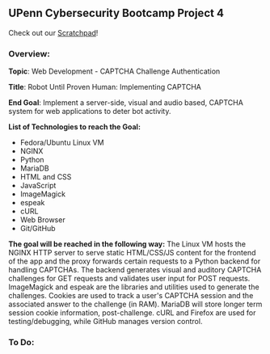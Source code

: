 ## UPenn Cybersecurity Bootcamp Project 4

Check out our [Scratchpad](scratchpad.md)!

### Overview:

**Topic**: Web Development - CAPTCHA Challenge Authentication

**Title**: Robot Until Proven Human: Implementing CAPTCHA

**End Goal**: Implement a server-side, visual and audio based, CAPTCHA system for web applications to deter bot activity.

**List of Technologies to reach the Goal:**
 - Fedora/Ubuntu Linux VM
 - NGINX
 - Python
 - MariaDB
 - HTML and CSS
 - JavaScript
 - ImageMagick
 - espeak
 - cURL
 - Web Browser
 - Git/GitHub

**The goal will be reached in the following way:**
The Linux VM hosts the NGINX HTTP server to serve static HTML/CSS/JS content for the frontend of the app and the proxy forwards certain requests to a Python backend for handling CAPTCHAs. The backend generates visual and auditory CAPTCHA challenges for GET requests and validates user input for POST requests. ImageMagick and espeak are the libraries and utilities used to generate the challenges. Cookies are used to track a user's CAPTCHA session and the associated answer to the challenge (in RAM). MariaDB will store longer term session cookie information, post-challenge. cURL and Firefox are used for testing/debugging, while GitHub manages version control.


### To Do:

